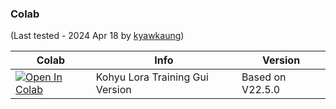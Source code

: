 ### Colab

(Last tested - 2024 Apr 18 by [kyawkaung](https://github.com/monsterhunters))

| Colab | Info | Version
| --- | --- | ---
[![Open In Colab](https://colab.research.google.com/assets/colab-badge.svg)]([https://colab.research.google.com/github/lllyasviel/Fooocus/blob/main/fooocus_colab.ipynb](https://colab.research.google.com/github/monsterhunters/Lora-Training-GUI/blob/main/Lora_Training_GUI_V1_2250.ipynb)) | Kohyu Lora Training Gui Version | Based on V22.5.0
